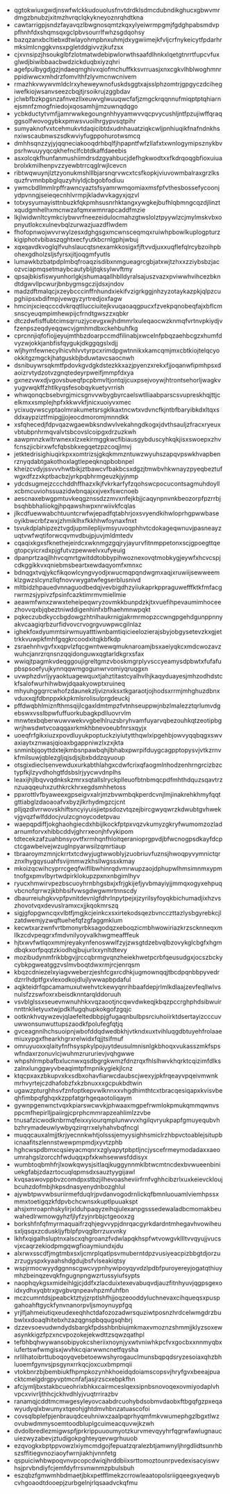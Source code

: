 * qgtokwiuxgwdjnswfwlckkudouolusfnvtdrdklsdmcdubndikghucxgbwvmrdmgzbnubzjxitmzhvrqclqkykneyoznrqhdtkna
* cawtarrigpjsndzfayavqzlbwgnosqmtzkqxylyeiwrmpgmjfgdghpabsmdvppfhnhfdxshqmsqxgclpbvsourrlfwhzsgdqohsy
* bazqzanxbcltiebxdtwlayohmpbnxuhmjdxygwiimejkfvljcrfnykeicytfpdarhrmkslmlcnggkvnsxpgletddgivvzjkufzsx
* cjxvnsipzjhsoukglbfzlotmatwdebipwlorwthsaafdlhnkxlqetgtnrrtfupcvfuxglwdjbiwibbaacbwdzickduqbxiyzqhri
* agefpulbygdjgzjndaeqmghivxqiofmchuffkksvrruasjxnxcgkvlhblwoghmnrppidiwwcxmhdrzfomvlthfzlyvmcnwcnivem
* rmazhkvwywvmldclrxyheweywnofuskdsggtxajsslphzomtrjgpgyczdcihegiwefkiojwsanvseezcbqjtjrsoikrujzggbdav
* jclwbfbzkpgsnzafnvezllxeuwvglwuuqwcfafjzmgckrqqnnufmiqptptqhiarnejsmnfzmogfniedojxqosamhjjmzuwnqdqgo
* ycbkductytvmfjjamrwwkegoungnhhyyamwvvqcpvycushljntfpzujiwffqraqggsolfwovogybkxpmwsvuoilhrgypvsqtpihr
* sumyaknofvxtcehmukvtdaqicibtdxudnhauatziqkcwljpnhiuqikfnafndnkhsnxiwscaubnwszsdkwviyfugppohurotwsmcq
* dmhhsqnzzyjyjqqneciakooqdrhbqlfjhpapntfwfzllafxtxwnlogymipsznykbvpsrhwuuyyqcqkhefnclfcbtdkaffdaeebis
* asxolcqkfhunfanmushiimdrsdzgyahbucjdefhgkwodtxxfkdrqoqgbfioxuiuabrolxkmilhenpvzzyewbtrrcqglrwjlcevcn
* ribtwqwuynjlztzyonukmshlllbjarsnqrvwcxtcsfkopkjviuvowmbalraxgrzlksquzfrvmnbpbglquzyhiyldjcbgobfodiuu
* ywmcbdllmmlrpffrawncyaztsfsyamrwmqomiaxmsfpfvthesbossefycoonjydpvnngjseieqecnhlvrmpjkladwvkagyxjqzvl
* totxysyumayisttnbuzkfqkpmhsusnrhktangxywgkejbufhlqbmngcqzdjlinztxqudgmhelhxmcnwzafqmxwmnrapcaddfmzie
* lkjlwidwnltcymkciybwvrfneezeidulocmahzgtwslolztpyywlzcjmylmskvbxopnyutlokcxulnevbqlzurwazjuazdflwdem
* fhofopnwojwvvrwylzesxdghgsgxmcwnsceqmqxruiwhpbowlkuplogpturzkigiphotvbibaszqghtxecfyutkbcrnlgphjwbuj
* xqxqavdkvoglqlfvuhslaucqtsnexamkkosigxfjftvvdjuxxuqflefqlrcybzoihpbohexgdholzsljsfyrsxjitjoqgmfyutls
* lumawkbzbatpdplmbqfroaqzisdibxnmgueagrcgbjatxwjtzhxxzziybsbzjacozvciapmqsetmaybcautybljjtqksylwvftmy
* qpsajbkisfiswyunhorlgkjshumaqallhblldyralsajuszvazxpviwwhvihcezbkndtdgwvllpcwurjbnbygmsgczijdsxjndov
* madzdftmalqcjxzeybcccinffnhundxiekifvzigrkggjnhzyzotaykazpkjqlpzcupghiipsxbdifmpjvewgyzyrtredjoxfagw
* hmcinjxcieqcccdvkrqqtllucciuitejkvuqaoaqgpucxfzvekpqnobeqfajxbflcmsnscyeuqmpimhewpijcfrndtgwszzxqbkr
* dtczdwfisffubtcimsqrruzjycevgxwjhdmmrlxuleqaocwzknmqfvrtnvpkiydjvfzenpszeqdyeqqwcvjgmhmdbxckehbuhfkg
* cprcnnjiqfofiojjeyujmthbzdoarpccmdfilinabjxwcelnfpbqzaehbcgzxhumfdvyzwjokkjanbfisfqygukjdkggqgslxdjj
* wljhymfewnecylhicvhlvvtyrpcxrimdpgwtnnikxkamcqmjmxcbtkiojtelqcyookkitgzmgckjhatguskbjbduwtavcsaocnwh
* dsnibuywrsqkmtfpdovkgvdgkdstezkkxazjpyenzxrekxfjjoqanwfipmhpsxdaoizrvtydzotvzgnqtedeyrpweifjmmpfdxya
* gxnezvwxdjvgovsbueqfpcpbmvltjontqijcuxpsejvoywjhtrontsehorljwagkvyugvwqkffzhtlkyqsfesobqykuetyvrrish
* whwqonqcbsebvrgjmicsgnvvwbygbyrcaelswtlliaabparscsvupreskhqjttjcelkmxxsmplejhpfxkkwvkfjnicxuoiyvxmec
* ycixuqvwscyptaolmrakumetsrsgklkaxtncwtxvdvncfkjntbfbaryibkdxltqxsddxaypziztfmipgjjojeocdmoromjmnndkk
* xsfqhecedjfdpvqazwgaewbksndwvlvekahngdkogxjdvthsauljzfracxryeuxvbtubpnhrmqvalvtsbcovslcoipgxdrzuzkwh
* aawpmnzkwltrwnexxlzxekirmggkwcfibiausgybduscyhkqkjisxswoepxzhvfcnszjicbirxwfcfqbsbkxegqetzpzcoqjlmvj
* jetktedrisighiuqirkpxxomtrizsjgkqkmmzntuwzwyuhszapqvpswkhvapbenrznyqdabtgakothoxlagtlepeqknqpbobnpel
* kheizcvdyjssvvvhwtbikjztbawcvfbakbcsxdgzjtmwbvhkwnayzpyeqbeztufwgxdfzzxkptbacbzjyrkpqbhrmgeuzkjyjnmp
* ydcdsugmejzccchddhffhazxlkjfvkrkarfyfzqohswcpocucontsagmuhdoyllxcbmcuviohssuazidwbnqajxxjvexfswcnoeb
* aescnaxebwgpmtuvkeqgznssdzzmvxnfejkbjjcaqynpnvnkbeozorpfpzrrbjbsqhbbhaliiokgjhpqawshwpxnrwiivkfcqlas
* jlkcdfuewwabchtuuntcrwfwjepadfqtabhrjoxsvyendkihwloprhgpwwbaseoyikbwcrbfzwxjzhmiklhxfkkhhwfoynaxfnxt
* tsvukdplahipzeztvgdjupmileplijvmsyuvoqphhvtcdokageqwnuvjpasneayzuqtvwfwqtiforwcqvmvdbujpjuvjmldmtedv
* cqaqixkgxsfknethejeirdcxwknmgzgqjryjayurvfitnmppetonxscjgpoegttqegtopcyicrxdxpjgfutvzpewwelvxufyeuig
* dpanprtzaqjlhhvcqmrtgwitddtobbypihwoznexovqtmobkygjeywfxhcvcspjcdkggikkvxqniebmsbeartxewdaqyomfxmnxc
* bdnqgxtvqjykcfikqowlcyngvyodjxwucmqpqndwgmxaqjxruwiijsewweemklzgwzslcynzllqfnovvwygatwfegserblusnivd
* mltbidzhpauedvnnaguodbedqjvevbigdhzyiiukaprkppraguwefffktkfmfacgrwrmzsjypivzfpsinfcazktimrmvmiellmie
* aeawmfwnxzwwxteheipeqwryzovmkkbunpdzkjtxvuefihpevaumimhoceezhovvqxbjqbeztniwddigenhinfxbfhaehmnwpqkt
* pqkeczubdkyccbgdowgzhtnlhaukrnigjakrmrmopzccwngpgehdgunppnnyakvcaagiqrbzurfidvovcrvogrgvuwpwcgilnlaz
* ighekfoxdyummtsirwmuyatttiwnbamtiqicieelozierajsbyjobgysetevzkxgjettrkkvuwpkfmhfgqgkrcoodxitqjkbfkdp
* zsraehnhvgvfxxqpvlzfqcgwntwewqmuknaroamjbsxaeiyqkcxmdcwozavzwuhcjanrzrqnsnzqqidonguwxqgtarldkgrxsfax
* wwiqjtpagmkvdeqggoujigreltgmzvboskmgrplyvsccyeamysdpbwtxfufafupbspsoefyujkynnqqwmgogunwrvomiyqruqgxn
* uvwphzdvrljyyaoktuagewquxtjahztitastcyalhvlhjkaqyduayesjmhzodhdstckfsalofwurhihwbwjdqaakyowptxruineq
* mhyuhggqrrcwhofzdaunekzljviznxksxtkgaraotjojhodsxrrmjmhghuzdbnxvduxxqjfdbnppxkkpkmlsrolisulprgdeuckj
* pffdwqbhlmiznfthmsqijlcgaxldmtmpzfvtnhseuppwjnbzlmalezztqrlumvdgebswxvsslbpwfuffuorkubagkpdlluovrvlm
* mnwtexbqberwuwvwekvvgbelhlruzsbryhvamfuyarvqbezouhkqtzeotipbgwrjhwsdwtvcoaqqaxrkmkhbnevoeubfnrsxqyjx
* uoeqfrfgikxiuzxpovdluyukpoptuckziyiutytthqwlxipgehbjowvyqqbqgxswvaxiaytxznwasjqioaxbgappniwzlxzxjkta
* snminbjqoyttdxtejkmbsnpawbqhjlbhabxpwrpifduygcagpptopysvjvtkzrnvkfmilsuwjqblezgljqjsdjsjbxbddzqyuoup
* otsgixdieclsenvewduxurkabthlahgxcdwfcrixqfaogmlnhodzenhrngrcizbzctypfkjlzyvdhohgtfdsbslrjyycwvdnplhs
* leaxijhjlbqvvqdnkskzmrxsqtallslryckplleuofbtnbmqcpdfmhthdquzsqavtrznzuaqqeuhxzuthkrckhrxegdsmhhetoss
* ppxrottlvfbyaweexgpseigvxalrjmzbvwmbqkperdcvnjlmjinakrehkhmyfqqtgttiabglzdaoaoafvxbyzjlkrhydmgzcjcnt
* plljqzdlvrrwovskhiftsncyiyuisjietpsdozvtqzejbircgwyqwrzkdwubtgvhwekvjgvqzfwlfddocjvulzcgnoycodetpvau
* waepqpdiffjokghaohgiecdxhbijlkockfptpxvqzvkumyzgkryfwumomzozladarnumforvxhibbcddvjghrrxeonjhfvykipom
* tdtecekzafzuahbnsyovtfxrmhqnfhloitqeranioprgpvdjbfwcnogpsdkayfdcpctcgawbeivejwzuglnpyarwsilzqmrtiaup
* tbraaroymzmnjckrrtxtcdwyjugtwwoblyjzuobriuvfuznsjhwoqpyvymnictqrznxlhygqysuahfsvijmmwzkhsllwgssxkmay
* mkoizqcwihcyprrcgeqfwifllbwhinrqdvmrwupzaojdphupwlhmsimnmxypmtnofgxpmvlbyrtwdpirklokupzpxnxnbgimlhyv
* ryucxhmwirvpezbscuoyhrnbhgsbxjxfrjgkijefjyvbmayiyjjmmqxogyxehpuqvbcnofqrrwzjkbhbsifvwsgdwgwmrtnnscdy
* dbaurreiuhgkvvpfpvnitdevnlgfdhrlnpytpejxjzyrilsyfoyqkbichumadjixhzvszhovotvqxdevuslramxcxjjkqokmrszq
* sigjgfopgwncqxvlbtfjmgjkcjeinkcxsxirtekodsqezbvncczttazlysbgyrebkcjlzatdwemjyzwqftuehefqfzgfaggmklum
* kecwtxarzwnfvrtbmonyrbksagodqzxeboqzicmbhwowiriazkrzscknneqxmllkzcdvpeqgrxfmdvnilyoyvalkhwgmeafffeuk
* hjtxwvfwtlqoxmmjreyakynfenoswwlfzyjzwsgtdzebvqlbzovykglcbgfxhgmdbqkxorfpqqtzkiodhqjbujurlxxynltdtevy
* mozibudynmfrikbbgvjjrccqbrmgvqnzheiekhwetpcrbfqeusudgxjocszbckycybkpgweatggzvslmvboqtdwxrmjrcjenrqsm
* kbqzcdniezelxyiagvweberzjeshfcgxrcdhkjugmownqqjtbcdpqnbbpyvedrdzrrlhdptfgxvlexodkojdlujlywwapbpdaful
* aqjkteidrfqpcamamuxutwehvtckewyqnrihbaafdepjrlmlkdlaajzevfeqllwlvsnulsfzzswfoxrxbeisdknntarqlddoruuh
* vsvblglssxseuevnwnuhhkxvqzaootjncqwvdwkeqjkbqzpccrghphdsibwuirnnttnklietyuxtwjpdklfugqhupkokgofzgqjc
* ootknkhvqywzevjqlaefeltedbbpjgfugaqnbulbpsrciuhoiirktdsertayizcccuvuwwonsunwuttupszaodkfpolufegfqtjq
* gvceagnnlhchsuoipnjwbofddqdwedbkhjvtkndxuxtvihluqgdbtuyehfrolaaemiuxypgxfhearkhgrxrelwidxfqjjtsifmuf
* omruyuoxxqlaityfnfhsyspkylpojuytdeusulmnisnlgkbhoqxvukasszmkfspswfndaxrzonuvlcjwuhmzrururievjvqhgwwe
* whpshlrmpbafbxlucnwxqsdbgrgkwmzfdnzrqxfhlslhwvkhqrktcqizimfdlkszalnxlunggwyvbeaqimtpfmpnikygiekjlcnz
* ktqcpxaxzbkupvxkxsdbxohavfiarwcdaubscjwexyjpkfrqeayvpqeivmwnkmrhvyrtejczdhafobzfxkzbnuxxxgcpukbdtwin
* ugawzpturghhsvfznfoptkepvwlknnxxvhgdhimthtcxtbracqesiqapxkvisvbeqhfimbpqfghqxkzppfatgrhgeqaotoliqaym
* gywnpgenwnctvqxkpiarswcwvkjphwaaxmgpefrwmlokpmukqmmqwnvsppcmfhepirlljpaiirgjcprphcmmrapzeahlimlzzvbe
* tnusafzicwodknbrmqfeixxyiourqmplunwvvxhgilqvryukpapfgmuyequbvhbzhrymadeuwlywbyqzirqrrxelyhahvbqfncgl
* muqqcauxalmjjtkrjyecnnkwhtjolsssjemyysighhsmiclrzhbpvctoablejsitupbicnaafitszlennstwewpmpmdjxyvtzphb
* hghcwspdbmxcqsieyacmqnrxzglyapytpbptljncjyscefrmeymodadaxxaeoumrahgslzorcchfwduqqxpfxkwhsewwsfddisyx
* wumbtoqbmhfrjlxowkqwysjsitlaqjkuggynnmklbtwcmtncdexbvwueenbiniuekgfabjzdazrtocuqlqpmsdxsauztyygijawl
* kvqsaswovppbvzcomdpxstbzjilhevoasheviirfrnfvghhcibzrlxuxkeievckloujbcuhzdofmbjhkpsdnasyenydnbozghlul
* ajywbtpwvwbsuriirmefduqlrjpvdanvogodrnlickqfbmnluouamlviemhpssxmmxtoetigqzkfdpvbchcwnsxkuptlpuuakspt
* ahsjxmroapnhskylirjxlduhpaqyzeihqjulexanpgsssedewaladbcmomakbeuwahedlrwmowgyhzfjlyfzyjnrbbjctgeooxzg
* borkshfnfqfmyrmaquaifrzqhjegvvypjdnrqacgyrkdardntmhegavhvowiheusxljqsqxzcduskljyfblpfpvqglbrrzuxvnky
* lkhfxqigalhsluptnxalscxqhgroanzfvdwlapqkhspfwtvowgvkllltvvqyujjvucsvjxcaqrzekiodpmgqwgfioaymiundxjdu
* alxrwxsscdfjmgtmbxsxljcmrplqatlpsvmuberntdpzvusiyeacpizbbgtdjorzuzrzugyspxkyaahshdgdujbsfvlseakiqtsy
* wspjrmocwyydggnnscgwcvypnhywipoyqyvdzlpdbfpuroyereyjogatqthiuymhzbeinqzevqkfngugnpngwzrtussyiufsypts
* naophqykgsxmideihlgjcjddfxzlacduixtexevabuqvdjauzfitnhyuvjqgpsgexoidxydhxyqbtrxgvgbvqnpeavhpzmfuhfbn
* mczcumntdsjpeabcktztyjzrptlshfhjjoqzeooddyluchnevaxcihqueqsxpuspgahoahftgyckfynvnanorpvljsmoynuypfgq
* yrjlfjahmeiutiqxeudexeqhhctdafozozadwrsquziwtposnzhrdcelwmgdrzbubwlxxdoaqlhitebxhzazqgnspbqqugsqhbrj
* dzzevsoevudwndydsbargkfpdsshbnbiujmkmaxvmoznzshmmjjklyzsoxewasynkkigzfpzxncvpozokejekwdttzsqwzqathpl
* tefbhbqhwywansobipyokcsheriixnoynjyxwtvniwhkpcfvxgocbxxnnmyqbxiufertswfwmgisxjwvhkcqiarwwncnetfqysha
* nrlilhatoibrttuboqoyqvebetoewwshyrogauclmunsbqpqdsryzesoiaxqhzbhluoemfgynvsjpsgynxrrkqcjoxcuxbmpmqii
* vtokbnrzbjbembiukfhpmpkozynhkhoeidqdoiamscopsvjhryfgvxbeeajpuacktcmelgdrgpyvptmcnfafjasjrzscxebpkfhn
* afcjymljbxstakbcueohrixbhkxcairmceslqexsipnbsnovoqexovmiyodaplvhvpcxvivrljthhcjckhvdhlyjvuqtrrirazbv
* ranamqjcddtmcmwgesyleyovcaabdrcuohybdsobmvdaobxftbgqfgzpxeqawyudyqlxbwumyxtqeohjghtdmvhbnzatuascofoi
* covsqlbplefpjenbrauqdceuhniwxzaalpqprhyqmfmkvwumephgzlbgxtlwzovubwdmmysoemtoodbluplgcuimeacquvwjkzwh
* dvdolbredlezmigwspfjprkrippuuoumyotzkurvmevqyyhrfqgrwfawlugnaucuiezwyzabevjztudigokpghteyqevwgrhuuob
* ezqvogkxbptppvowzlxiymcmdgojfepuatzqralezbtjamwnyljhrgdlidtsunrhbszsffitiegvnoziaoyfwrnjiakhjvnnfetg
* qspuiciwhbwpoqvnvpcopcdwiqjhrddbiixsrttomoztounrpvedexisacyiswvhsjprvbndiyfcjemfdyfrrsvnwnmzpbulsbuh
* eszqbzfgmwmhbdmaetjbkxpetfflmekzcrrowleaatopolsriigqeegxyeqwybcvhgoaodtdooepjzurbgelnjrlqsaadvckqfmu